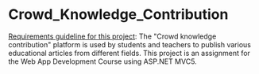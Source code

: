 # Crowd_Knowledge_Contribution


[Requirements guideline for this project](proiecte-laborator.pdf): The "Crowd knowledge contribution" platform is used by students and teachers to publish various educational articles from different fields. This project is an assignment for the Web App Development Course using ASP.NET MVC5.


